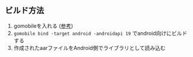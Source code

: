 ## ビルド方法
1. gomobileを入れる ([参考](https://pkg.go.dev/golang.org/x/mobile/cmd/gomobile))
2. `gomobile bind -target android -androidapi 19` でandroid向けにビルドする
3. 作成されたaarファイルをAndroid側でライブラリとして読み込む